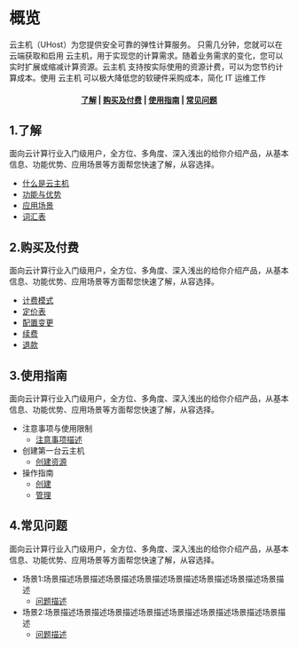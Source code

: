 <!--一下子提供一种思路，欢迎大家发挥 -->

# 概览
云主机（UHost）为您提供安全可靠的弹性计算服务。 只需几分钟，您就可以在云端获取和启用 云主机，用于实现您的计算需求。随着业务需求的变化，您可以实时扩展或缩减计算资源。云主机 支持按实际使用的资源计费，可以为您节约计算成本。使用 云主机 可以极大降低您的软硬件采购成本，简化 IT 运维工作


#### <center>[了解](#1了解)   |   [购买及付费](#2购买及付费)   |   [使用指南](#3使用指南)   |   [常见问题](#4常见问题)</center>   

## 1.了解

面向云计算行业入门级用户，全方位、多角度、深入浅出的给你介绍产品，从基本信息、功能优势、应用场景等方面帮您快速了解，从容选择。

* [什么是云主机](相对链接)
* [功能与优势](相对链接)
* [应用场景](相对链接)
* [词汇表](_glossary.md)



## 2.购买及付费

面向云计算行业入门级用户，全方位、多角度、深入浅出的给你介绍产品，从基本信息、功能优势、应用场景等方面帮您快速了解，从容选择。

* [计费模式](相对链接)
* [定价表](相对链接)
* [配置变更](相对链接)
* [续费](相对链接)
* [退款](相对链接)



## 3.使用指南

面向云计算行业入门级用户，全方位、多角度、深入浅出的给你介绍产品，从基本信息、功能优势、应用场景等方面帮您快速了解，从容选择。

* 注意事项与使用限制
  * [注意事项描述](相对链接)
* 创建第一台云主机
  * [创建资源](相对链接)
* 操作指南
  * [创建](相对链接)
  * [管理](相对链接)



## 4.常见问题

面向云计算行业入门级用户，全方位、多角度、深入浅出的给你介绍产品，从基本信息、功能优势、应用场景等方面帮您快速了解，从容选择。

- 场景1:场景描述场景描述场景描述场景描述场景描述场景描述场景描述场景描述
  - [问题描述](相对链接)
- 场景2:场景描述场景描述场景描述场景描述场景描述场景描述场景描述场景描述
  - [问题描述](相对链接)
  
  
